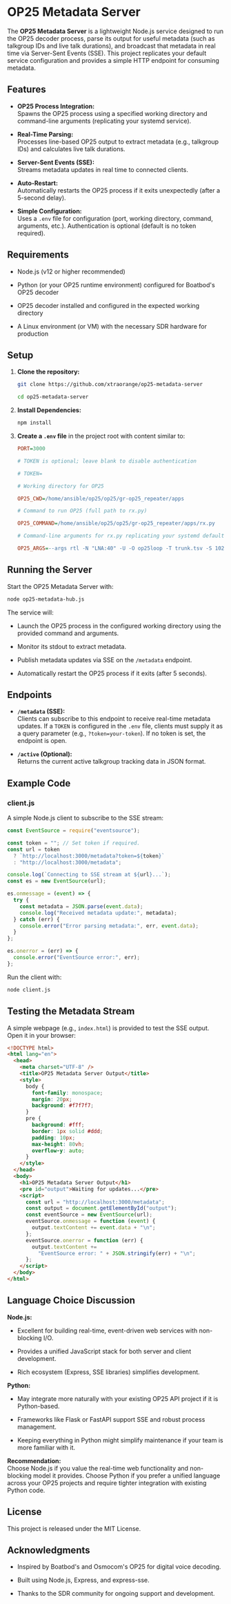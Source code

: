 # OP25 Metadata Server

The **OP25 Metadata Server** is a lightweight Node.js service designed to run the OP25 decoder process, parse its output for useful metadata (such as talkgroup IDs and live talk durations), and broadcast that metadata in real time via Server-Sent Events (SSE). This project replicates your default service configuration and provides a simple HTTP endpoint for consuming metadata.

## Features

- **OP25 Process Integration:**\
  Spawns the OP25 process using a specified working directory and command-line arguments (replicating your systemd service).

- **Real-Time Parsing:**\
  Processes line-based OP25 output to extract metadata (e.g., talkgroup IDs) and calculates live talk durations.

- **Server-Sent Events (SSE):**\
  Streams metadata updates in real time to connected clients.

- **Auto-Restart:**\
  Automatically restarts the OP25 process if it exits unexpectedly (after a 5-second delay).

- **Simple Configuration:**\
  Uses a `.env` file for configuration (port, working directory, command, arguments, etc.). Authentication is optional (default is no token required).

## Requirements

- Node.js (v12 or higher recommended)

- Python (or your OP25 runtime environment) configured for Boatbod's OP25 decoder

- OP25 decoder installed and configured in the expected working directory

- A Linux environment (or VM) with the necessary SDR hardware for production

## Setup

1.  **Clone the repository:**

    ```bash
    git clone https://github.com/xtraorange/op25-metadata-server

    cd op25-metadata-server
    ```

2.  **Install Dependencies:**

    ```bash
    npm install
    ```

3.  **Create a `.env` file** in the project root with content similar to:

    ```ini
    PORT=3000

    # TOKEN is optional; leave blank to disable authentication

    # TOKEN=

    # Working directory for OP25

    OP25_CWD=/home/ansible/op25/op25/gr-op25_repeater/apps

    # Command to run OP25 (full path to rx.py)

    OP25_COMMAND=/home/ansible/op25/op25/gr-op25_repeater/apps/rx.py

    # Command-line arguments for rx.py replicating your systemd defaults:

    OP25_ARGS=--args rtl -N "LNA:40" -U -O op25loop -T trunk.tsv -S 1024000 -l http:0.0.0.0:8000 -c 5.0
    ```

## Running the Server

Start the OP25 Metadata Server with:

```bash
node op25-metadata-hub.js
```

The service will:

- Launch the OP25 process in the configured working directory using the provided command and arguments.

- Monitor its stdout to extract metadata.

- Publish metadata updates via SSE on the `/metadata` endpoint.

- Automatically restart the OP25 process if it exits (after 5 seconds).

## Endpoints

- **`/metadata` (SSE):**\
  Clients can subscribe to this endpoint to receive real-time metadata updates. If a `TOKEN` is configured in the `.env` file, clients must supply it as a query parameter (e.g., `?token=your-token`). If no token is set, the endpoint is open.

- **`/active` (Optional):**\
  Returns the current active talkgroup tracking data in JSON format.

## Example Code

### client.js

A simple Node.js client to subscribe to the SSE stream:

```js
const EventSource = require("eventsource");

const token = ""; // Set token if required.
const url = token
  ? `http://localhost:3000/metadata?token=${token}`
  : "http://localhost:3000/metadata";

console.log(`Connecting to SSE stream at ${url}...`);
const es = new EventSource(url);

es.onmessage = (event) => {
  try {
    const metadata = JSON.parse(event.data);
    console.log("Received metadata update:", metadata);
  } catch (err) {
    console.error("Error parsing metadata:", err, event.data);
  }
};

es.onerror = (err) => {
  console.error("EventSource error:", err);
};
```

Run the client with:

```bash
node client.js
```

## Testing the Metadata Stream

A simple webpage (e.g., `index.html`) is provided to test the SSE output. Open it in your browser:

```html
<!DOCTYPE html>
<html lang="en">
  <head>
    <meta charset="UTF-8" />
    <title>OP25 Metadata Server Output</title>
    <style>
      body {
        font-family: monospace;
        margin: 20px;
        background: #f7f7f7;
      }
      pre {
        background: #fff;
        border: 1px solid #ddd;
        padding: 10px;
        max-height: 80vh;
        overflow-y: auto;
      }
    </style>
  </head>
  <body>
    <h1>OP25 Metadata Server Output</h1>
    <pre id="output">Waiting for updates...</pre>
    <script>
      const url = "http://localhost:3000/metadata";
      const output = document.getElementById("output");
      const eventSource = new EventSource(url);
      eventSource.onmessage = function (event) {
        output.textContent += event.data + "\n";
      };
      eventSource.onerror = function (err) {
        output.textContent +=
          "EventSource error: " + JSON.stringify(err) + "\n";
      };
    </script>
  </body>
</html>
```

## Language Choice Discussion

**Node.js:**

- Excellent for building real-time, event-driven web services with non-blocking I/O.

- Provides a unified JavaScript stack for both server and client development.

- Rich ecosystem (Express, SSE libraries) simplifies development.

**Python:**

- May integrate more naturally with your existing OP25 API project if it is Python-based.

- Frameworks like Flask or FastAPI support SSE and robust process management.

- Keeping everything in Python might simplify maintenance if your team is more familiar with it.

**Recommendation:**\
Choose Node.js if you value the real-time web functionality and non-blocking model it provides. Choose Python if you prefer a unified language across your OP25 projects and require tighter integration with existing Python code.

## License

This project is released under the MIT License.

## Acknowledgments

- Inspired by Boatbod's and Osmocom's OP25 for digital voice decoding.

- Built using Node.js, Express, and express-sse.

- Thanks to the SDR community for ongoing support and development.

```

```
